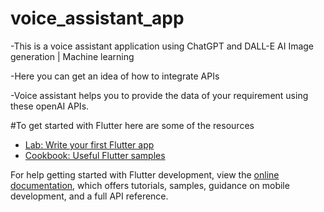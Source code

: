 # voice_assistant_app
-This is a voice assistant application using ChatGPT and DALL-E AI Image generation | Machine learning

-Here you can get an idea of how to integrate APIs

-Voice assistant helps you to provide the data of your requirement using these openAI APIs.

#To get started with Flutter here are some of the resources 

- [Lab: Write your first Flutter app](https://docs.flutter.dev/get-started/codelab)
- [Cookbook: Useful Flutter samples](https://docs.flutter.dev/cookbook)

For help getting started with Flutter development, view the
[online documentation](https://docs.flutter.dev/), which offers tutorials,
samples, guidance on mobile development, and a full API reference.
